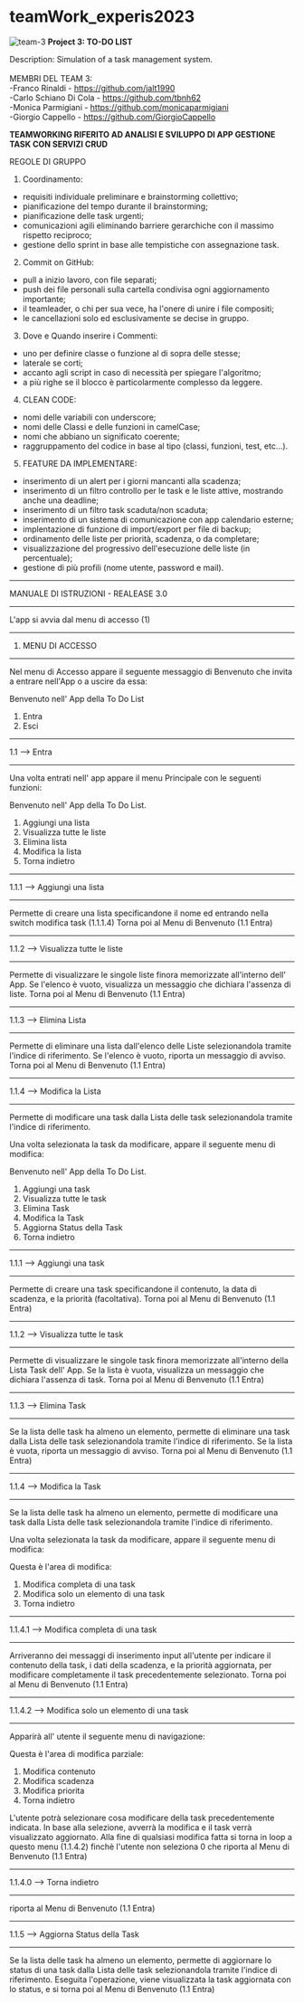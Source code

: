 # teamWork_experis2023
![team-3](https://github.com/simonedimeglio/4_teams_Python_Academy_2023/assets/78272736/e62315dc-1c7c-4b43-9183-cfbacae543ea)
**Project 3: TO-DO LIST**

   Description: Simulation of a task management system.    
      <br>
MEMBRI DEL TEAM 3: <br>
 -Franco Rinaldi - https://github.com/jalt1990 <br>
 -Carlo Schiano Di Cola - https://github.com/tbnh62 <br>
 -Monica Parmigiani - https://github.com/monicaparmigiani <br>
 -Giorgio Cappello - https://github.com/GiorgioCappello <br>

**TEAMWORKING RIFERITO AD ANALISI E SVILUPPO
DI APP GESTIONE TASK CON SERVIZI CRUD**


REGOLE DI GRUPPO

1. Coordinamento:
  - requisiti individuale preliminare e brainstorming collettivo;
  - pianificazione del tempo durante il brainstorming;
  - pianificazione delle task urgenti;
  - comunicazioni agili eliminando barriere gerarchiche con il massimo rispetto reciproco;
  - gestione dello sprint in base alle tempistiche con assegnazione task.

2. Commit on GitHub:
  - pull a inizio lavoro, con file separati;
  - push dei file personali sulla cartella condivisa ogni aggiornamento importante;
  - il teamleader, o chi per sua vece, ha l'onere di unire i file compositi;
  - le cancellazioni solo ed esclusivamente se decise in gruppo.

3. Dove e Quando inserire i Commenti:
  - uno per definire classe o funzione al di sopra delle stesse;
  - laterale se corti;
  - accanto agli script in caso di necessità per spiegare l'algoritmo;
  - a più righe se il blocco è particolarmente complesso da leggere.

4. CLEAN CODE:
  - nomi delle variabili con underscore;
  - nomi delle Classi e delle funzioni in camelCase;
  - nomi che abbiano un significato coerente;
  - raggruppamento del codice in base al tipo (classi, funzioni, test, etc...).
  
5. FEATURE DA IMPLEMENTARE:
  - inserimento di un alert per i giorni mancanti alla scadenza;
  - inserimento di un filtro controllo per le task e le liste attive, mostrando anche una deadline;
  - inserimento di un filtro task scaduta/non scaduta;
  - inserimento di un sistema di comunicazione con app calendario esterne;
  - implentazione di funzione di import/export per file di backup;
  - ordinamento delle liste per priorità, scadenza, o da completare;
  - visualizzazione del progressivo dell'esecuzione delle liste (in percentuale);
  - gestione di più profili (nome utente, password e mail).




____________________________________________________________
MANUALE DI ISTRUZIONI - REALEASE 3.0
____________________________________________________________
L'app si avvia dal menu di accesso (1)


____________________________________________________________
1. MENU DI ACCESSO
____________________________________________________________
Nel menu di Accesso appare il seguente messaggio di Benvenuto che invita a entrare nell'App
o a uscire da essa:

Benvenuto nell' App della To Do List
1. Entra
0. Esci


____________________________________________________________
1.1 --> Entra
____________________________________________________________
Una volta entrati nell' app appare il menu Principale con le seguenti funzioni:

Benvenuto nell' App della To Do List.
1. Aggiungi una lista
2. Visualizza tutte le liste
3. Elimina lista
4. Modifica la lista      
0. Torna indietro


____________________________________________________________
1.1.1 --> Aggiungi una lista
____________________________________________________________
Permette di creare una lista specificandone il nome ed entrando nella 
switch modifica task (1.1.1.4)
Torna poi al Menu di Benvenuto (1.1 Entra)


____________________________________________________________
1.1.2 --> Visualizza tutte le liste
____________________________________________________________
Permette di visualizzare le singole liste finora memorizzate all'interno dell' App. 
Se l'elenco è vuoto, visualizza un messaggio che dichiara l'assenza di liste.
Torna poi al Menu di Benvenuto (1.1 Entra)


____________________________________________________________
1.1.3 --> Elimina Lista
____________________________________________________________
Permette di eliminare una lista dall'elenco delle Liste selezionandola 
tramite l'indice di riferimento.
Se l'elenco è vuoto, riporta un messaggio di avviso.
Torna poi al Menu di Benvenuto (1.1 Entra)


____________________________________________________________
1.1.4 --> Modifica la Lista
____________________________________________________________
Permette di modificare una task dalla Lista delle task selezionandola 
tramite l'indice di riferimento.

Una volta selezionata la task da modificare, appare il seguente menu di modifica:


Benvenuto nell' App della To Do List.
1. Aggiungi una task
2. Visualizza tutte le task
3. Elimina Task
4. Modifica la Task
5. Aggiorna Status della Task        
0. Torna indietro


____________________________________________________________
1.1.1 --> Aggiungi una task
____________________________________________________________
Permette di creare una task specificandone il contenuto, la data di scadenza,
e la priorità (facoltativa).
Torna poi al Menu di Benvenuto (1.1 Entra)


____________________________________________________________
1.1.2 --> Visualizza tutte le task
____________________________________________________________
Permette di visualizzare le singole task finora memorizzate all'interno della
Lista Task dell' App. Se la lista è vuota, visualizza un messaggio che dichiara
l'assenza di task.
Torna poi al Menu di Benvenuto (1.1 Entra)


____________________________________________________________
1.1.3 --> Elimina Task
____________________________________________________________
Se la lista delle task ha almeno un elemento, permette di eliminare una task
dalla Lista delle task selezionandola tramite l'indice di riferimento.
Se la lista è vuota, riporta un messaggio di avviso.
Torna poi al Menu di Benvenuto (1.1 Entra)


____________________________________________________________
1.1.4 --> Modifica la Task
____________________________________________________________
Se la lista delle task ha almeno un elemento, permette di modificare una task
dalla Lista delle task selezionandola tramite l'indice di riferimento.

Una volta selezionata la task da modificare, appare il seguente menu di modifica:

Questa è l'area di modifica:
1. Modifica completa di una task
2. Modifica solo un elemento di una task
0. Torna indietro


____________________________________________________________
1.1.4.1 --> Modifica completa di una task
____________________________________________________________
Arriveranno dei messaggi di inserimento input all'utente per indicare il contenuto della task,
i dati della scadenza, e la priorità aggiornata, per modificare completamente il task
precedentemente selezionato.
Torna poi al Menu di Benvenuto (1.1 Entra)


____________________________________________________________
1.1.4.2 --> Modifica solo un elemento di una task
____________________________________________________________
Apparirà all' utente il seguente menu di navigazione:

Questa è l'area di modifica parziale:
1. Modifica contenuto
2. Modifica scadenza
3. Modifica priorita
0. Torna indietro

L'utente potrà selezionare cosa modificare della task precedentemente indicata.
In base alla selezione, avverrà la modifica e il task verrà visualizzato aggiornato.
Alla fine di qualsiasi modifica fatta si torna in loop a questo menu (1.1.4.2)
finchè l'utente non seleziona 0 che riporta al Menu di Benvenuto (1.1 Entra)


____________________________________________________________
1.1.4.0 --> Torna indietro
____________________________________________________________
riporta al Menu di Benvenuto (1.1 Entra)


____________________________________________________________
1.1.5 --> Aggiorna Status della Task
____________________________________________________________
Se la lista delle task ha almeno un elemento, permette di aggiornare lo status
di una task dalla Lista delle task selezionandola tramite l'indice di riferimento.
Eseguita l'operazione, viene visualizzata la task aggiornata con lo status,
e si torna poi al Menu di Benvenuto (1.1 Entra)
